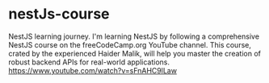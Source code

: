 # nestJs-course
NestJS learning journey.
I'm learning NestJS by following a comprehensive NestJS course on the freeCodeCamp.org YouTube channel. This course, crated by the experienced Haider Malik, will help you master the creation of robust backend APIs for real-world applications.
https://www.youtube.com/watch?v=sFnAHC9lLaw
